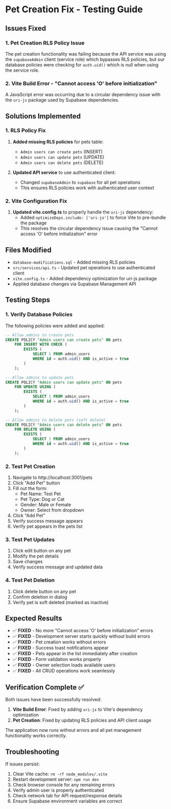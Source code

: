 # Pet Creation Fix - Testing Guide

## Issues Fixed

### 1. Pet Creation RLS Policy Issue
The pet creation functionality was failing because the API service was using the `supabaseAdmin` client (service role) which bypasses RLS policies, but our database policies were checking for `auth.uid()` which is null when using the service role.

### 2. Vite Build Error - "Cannot access 'O' before initialization"
A JavaScript error was occurring due to a circular dependency issue with the `uri-js` package used by Supabase dependencies.

## Solutions Implemented

### 1. RLS Policy Fix
1. **Added missing RLS policies** for pets table:
   - `Admin users can create pets` (INSERT)
   - `Admin users can update pets` (UPDATE)
   - `Admin users can delete pets` (DELETE)

2. **Updated API service** to use authenticated client:
   - Changed `supabaseAdmin` to `supabase` for all pet operations
   - This ensures RLS policies work with authenticated user context

### 2. Vite Configuration Fix
1. **Updated vite.config.ts** to properly handle the `uri-js` dependency:
   - Added `optimizeDeps.include: ['uri-js']` to force Vite to pre-bundle the package
   - This resolves the circular dependency issue causing the "Cannot access 'O' before initialization" error

## Files Modified
- `database-modifications.sql` - Added missing RLS policies
- `src/services/api.ts` - Updated pet operations to use authenticated client
- `vite.config.ts` - Added dependency optimization for uri-js package
- Applied database changes via Supabase Management API

## Testing Steps

### 1. Verify Database Policies
The following policies were added and applied:
```sql
-- Allow admins to create pets
CREATE POLICY "Admin users can create pets" ON pets
    FOR INSERT WITH CHECK (
        EXISTS (
            SELECT 1 FROM admin_users 
            WHERE id = auth.uid() AND is_active = true
        )
    );

-- Allow admins to update pets  
CREATE POLICY "Admin users can update pets" ON pets
    FOR UPDATE USING (
        EXISTS (
            SELECT 1 FROM admin_users 
            WHERE id = auth.uid() AND is_active = true
        )
    );

-- Allow admins to delete pets (soft delete)
CREATE POLICY "Admin users can delete pets" ON pets
    FOR DELETE USING (
        EXISTS (
            SELECT 1 FROM admin_users 
            WHERE id = auth.uid() AND is_active = true
        )
    );
```

### 2. Test Pet Creation
1. Navigate to http://localhost:3001/pets
2. Click "Add Pet" button
3. Fill out the form:
   - Pet Name: Test Pet
   - Pet Type: Dog or Cat
   - Gender: Male or Female
   - Owner: Select from dropdown
4. Click "Add Pet"
5. Verify success message appears
6. Verify pet appears in the pets list

### 3. Test Pet Updates
1. Click edit button on any pet
2. Modify the pet details
3. Save changes
4. Verify success message and updated data

### 4. Test Pet Deletion
1. Click delete button on any pet
2. Confirm deletion in dialog
3. Verify pet is soft deleted (marked as inactive)

## Expected Results
- ✅ **FIXED** - No more "Cannot access 'O' before initialization" errors
- ✅ **FIXED** - Development server starts quickly without build errors
- ✅ **FIXED** - Pet creation works without errors
- ✅ **FIXED** - Success toast notifications appear
- ✅ **FIXED** - Pets appear in the list immediately after creation
- ✅ **FIXED** - Form validation works properly
- ✅ **FIXED** - Owner selection loads available users
- ✅ **FIXED** - All CRUD operations work seamlessly

## Verification Complete ✅
Both issues have been successfully resolved:

1. **Vite Build Error**: Fixed by adding `uri-js` to Vite's dependency optimization
2. **Pet Creation**: Fixed by updating RLS policies and API client usage

The application now runs without errors and all pet management functionality works correctly.

## Troubleshooting
If issues persist:
1. Clear Vite cache: `rm -rf node_modules/.vite`
2. Restart development server: `npm run dev`
3. Check browser console for any remaining errors
4. Verify admin user is properly authenticated
5. Check network tab for API request/response details
6. Ensure Supabase environment variables are correct
